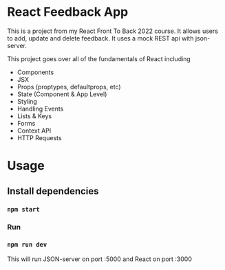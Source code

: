 # React Feedback App


This is a project from my React Front To Back 2022 course. It allows users to add, update and delete feedback. It uses a mock REST api with json-server.

This project goes over all of the fundamentals of React including

 - Components
 - JSX
 - Props (proptypes, defaultprops, etc)
 - State (Component & App Level)
 - Styling
 - Handling Events
 - Lists & Keys
 - Forms
 - Context API
 - HTTP Requests

# Usage

## Install dependencies

### `npm start`

### Run

### `npm run dev`

This will run JSON-server on port :5000 and React on port :3000
